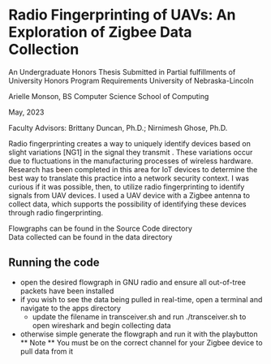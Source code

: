# Radio Fingerprinting of UAVs: An Exploration of Zigbee Data Collection

An Undergraduate Honors Thesis
Submitted in Partial fulfillments of
University Honors Program Requirements
University of Nebraska-Lincoln

Arielle Monson, BS
Computer Science
School of Computing

May, 2023

Faculty Advisors:
Brittany Duncan, Ph.D.; 
Nirnimesh Ghose, Ph.D.

Radio fingerprinting creates a way to uniquely identify devices based on slight variations [NG1] in the signal they transmit . These variations occur due to fluctuations in the manufacturing processes of wireless hardware. Research has been completed in this area for IoT devices to determine the best way to translate this practice into a network security context. I was curious if it was possible, then, to utilize radio fingerprinting to identify signals from UAV devices. I used a UAV device with a Zigbee antenna to collect data, which supports the possibility of identifying these devices through radio fingerprinting. 

Flowgraphs can be found in the Source Code directory<br>
Data collected can be found in the data directory

## Running the code
- open the desired flowgraph in GNU radio and ensure all out-of-tree packets have been installed
- if you wish to see the data being pulled in real-time, open a terminal and navigate to the apps directory
  - update the filename in transceiver.sh and run ./transceiver.sh to open wireshark and begin collecting data
- otherwise simple generate the flowgraph and run it with the playbutton <br>
** Note ** You must be on the correct channel for your Zigbee device to pull data from it
